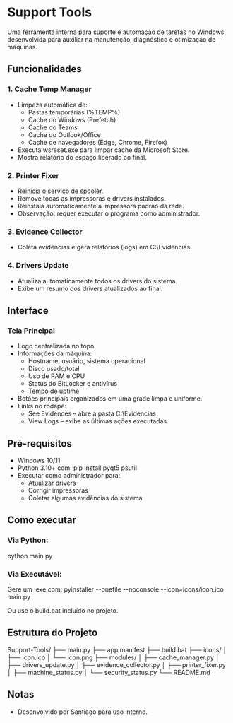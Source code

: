 # Support Tools

Uma ferramenta interna para suporte e automação de tarefas no Windows, desenvolvida para auxiliar na manutenção, diagnóstico e otimização de máquinas.

## Funcionalidades

### 1. Cache Temp Manager
- Limpeza automática de:
  - Pastas temporárias (%TEMP%)
  - Cache do Windows (Prefetch)
  - Cache do Teams
  - Cache do Outlook/Office
  - Cache de navegadores (Edge, Chrome, Firefox)
- Executa wsreset.exe para limpar cache da Microsoft Store.
- Mostra relatório do espaço liberado ao final.

### 2. Printer Fixer
- Reinicia o serviço de spooler.
- Remove todas as impressoras e drivers instalados.
- Reinstala automaticamente a impressora padrão da rede.
- Observação: requer executar o programa como administrador.

### 3. Evidence Collector
- Coleta evidências e gera relatórios (logs) em C:\Evidencias.

### 4. Drivers Update
- Atualiza automaticamente todos os drivers do sistema.
- Exibe um resumo dos drivers atualizados ao final.

## Interface

### Tela Principal
- Logo centralizada no topo.
- Informações da máquina:
  - Hostname, usuário, sistema operacional
  - Disco usado/total
  - Uso de RAM e CPU
  - Status do BitLocker e antivírus
  - Tempo de uptime
- Botões principais organizados em uma grade limpa e uniforme.
- Links no rodapé:
  - See Evidences – abre a pasta C:\Evidencias
  - View Logs – exibe as últimas ações executadas.

## Pré-requisitos

- Windows 10/11
- Python 3.10+ com:
  pip install pyqt5 psutil
- Executar como administrador para:
  - Atualizar drivers
  - Corrigir impressoras
  - Coletar algumas evidências do sistema

## Como executar

### Via Python:
python main.py

### Via Executável:
Gere um .exe com:
pyinstaller --onefile --noconsole --icon=icons/icon.ico main.py

Ou use o build.bat incluído no projeto.

## Estrutura do Projeto
Support-Tools/
├── main.py
├── app.manifest
├── build.bat
├── icons/
│   ├── icon.ico
│   └── icon.png
├── modules/
│   ├── cache_manager.py
│   ├── drivers_update.py
│   ├── evidence_collector.py
│   ├── printer_fixer.py
│   ├── machine_status.py
│   └── security_status.py
└── README.md

## Notas
- Desenvolvido por Santiago para uso interno.

